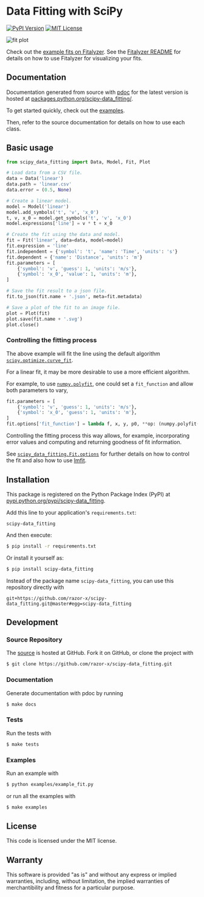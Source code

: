 # Data Fitting with SciPy

[![PyPI Version](http://img.shields.io/pypi/v/scipy-data_fitting.svg)](https://pypi.python.org/pypi/scipy-data_fitting)
[![MIT License](http://img.shields.io/badge/license-MIT-red.svg)](./LICENSE.txt)

![fit plot](https://raw.github.com/razor-x/scipy-data_fitting/master/plot.png)

Check out the [example fits on Fitalyzer](http://io.evansosenko.com/fitalyzer/?firebase=scipy-data-fitting).
See the [Fitalyzer README](https://github.com/razor-x/fitalyzer) for details on how to use Fitalyzer for visualizing your fits.

## Documentation

Documentation generated from source with
[pdoc](https://pypi.python.org/pypi/pdoc/)
for the latest version is hosted at
[packages.python.org/scipy-data_fitting/](http://packages.python.org/scipy-data_fitting/).

To get started quickly, check out the
[examples](https://github.com/razor-x/scipy-data_fitting/tree/master/examples).

Then, refer to the source documentation for details on how to use each class.

## Basic usage

````python
from scipy_data_fitting import Data, Model, Fit, Plot

# Load data from a CSV file.
data = Data('linear')
data.path = 'linear.csv'
data.error = (0.5, None)

# Create a linear model.
model = Model('linear')
model.add_symbols('t', 'v', 'x_0')
t, v, x_0 = model.get_symbols('t', 'v', 'x_0')
model.expressions['line'] = v * t + x_0

# Create the fit using the data and model.
fit = Fit('linear', data=data, model=model)
fit.expression = 'line'
fit.independent = {'symbol': 't', 'name': 'Time', 'units': 's'}
fit.dependent = {'name': 'Distance', 'units': 'm'}
fit.parameters = [
    {'symbol': 'v', 'guess': 1, 'units': 'm/s'},
    {'symbol': 'x_0', 'value': 1, 'units': 'm'},
]

# Save the fit result to a json file.
fit.to_json(fit.name + '.json', meta=fit.metadata)

# Save a plot of the fit to an image file.
plot = Plot(fit)
plot.save(fit.name + '.svg')
plot.close()
````

### Controlling the fitting process

The above example will fit the line using the default algorithm
[`scipy.optimize.curve_fit`](http://docs.scipy.org/doc/scipy/reference/generated/scipy.optimize.curve_fit.html).

For a linear fit, it may be more desirable to use a more efficient algorithm.

For example, to use
[`numpy.polyfit`](http://docs.scipy.org/doc/numpy/reference/generated/numpy.polyfit.html),
one could set a `fit_function` and allow both parameters to vary,

````python
fit.parameters = [
    {'symbol': 'v', 'guess': 1, 'units': 'm/s'},
    {'symbol': 'x_0', 'guess': 1, 'units': 'm'},
]
fit.options['fit_function'] = lambda f, x, y, p0, **op: (numpy.polyfit(x, y, 1), )
````

Controlling the fitting process this way allows, for example, incorporating error values
and computing and returning goodness of fit information.

See [`scipy_data_fitting.Fit.options`](http://packages.python.org/scipy-data_fitting/#scipy_data_fitting.Fit.options)
for further details on how to control the fit and also how to use [lmfit](http://lmfit.github.io/lmfit-py/).

## Installation

This package is registered on the Python Package Index (PyPI) at
[pypi.python.org/pypi/scipy-data_fitting](https://pypi.python.org/pypi/scipy-data_fitting).

Add this line to your application's `requirements.txt`:

````
scipy-data_fitting
````

And then execute:

````bash
$ pip install -r requirements.txt
````

Or install it yourself as:

````bash
$ pip install scipy-data_fitting
````

Instead of the package name `scipy-data_fitting`,
you can use this repository directly with

````
git+https://github.com/razor-x/scipy-data_fitting.git@master#egg=scipy-data_fitting
````

## Development

### Source Repository

The [source](https://github.com/razor-x/scipy-data_fitting) is hosted at GitHub.
Fork it on GitHub, or clone the project with

````bash
$ git clone https://github.com/razor-x/scipy-data_fitting.git
````

### Documentation

Generate documentation with pdoc by running

````bash
$ make docs
````

### Tests

Run the tests with

````bash
$ make tests
````

### Examples

Run an example with

````bash
$ python examples/example_fit.py
````

or run all the examples with

````bash
$ make examples
````

## License

This code is licensed under the MIT license.

## Warranty

This software is provided "as is" and without any express or
implied warranties, including, without limitation, the implied
warranties of merchantibility and fitness for a particular
purpose.
